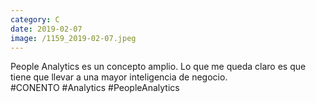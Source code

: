 ```yaml
--- 
category: C 
date: 2019-02-07 
image: /1159_2019-02-07.jpeg 
--- 
```


People Analytics es un concepto amplio. Lo que me queda claro es que tiene que llevar a una mayor inteligencia de negocio.<br>#CONENTO #Analytics #PeopleAnalytics